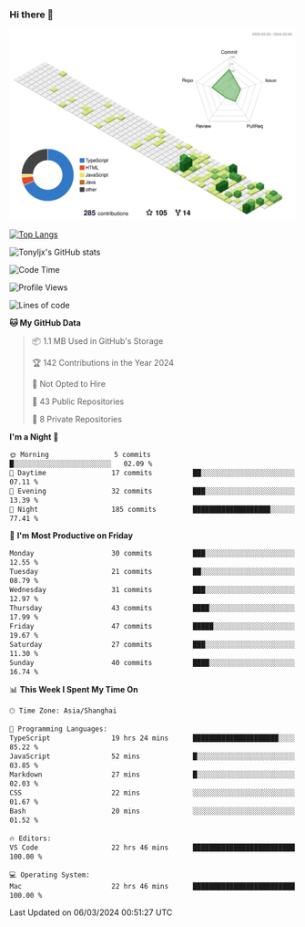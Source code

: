 ### Hi there 👋

![](./profile-3d-contrib/profile-green-animate.svg)

 

[![Top Langs](https://github-readme-stats.vercel.app/api/top-langs/?username=tonyljx)](https://github.com/anuraghazra/github-readme-stats)

![Tonyljx's GitHub stats](https://github-readme-stats.vercel.app/api?username=tonyljx&theme=default&show_icons=true)

 

<!--START_SECTION:waka-->
![Code Time](http://img.shields.io/badge/Code%20Time-197%20hrs%2011%20mins-blue)

![Profile Views](http://img.shields.io/badge/Profile%20Views-9-blue)

![Lines of code](https://img.shields.io/badge/From%20Hello%20World%20I%27ve%20Written-295.6%20thousand%20lines%20of%20code-blue)

**🐱 My GitHub Data** 

> 📦 1.1 MB Used in GitHub's Storage 
 > 
> 🏆 142 Contributions in the Year 2024
 > 
> 🚫 Not Opted to Hire
 > 
> 📜 43 Public Repositories 
 > 
> 🔑 8 Private Repositories 
 > 
**I'm a Night 🦉** 

```text
🌞 Morning                5 commits           █░░░░░░░░░░░░░░░░░░░░░░░░   02.09 % 
🌆 Daytime                17 commits          ██░░░░░░░░░░░░░░░░░░░░░░░   07.11 % 
🌃 Evening                32 commits          ███░░░░░░░░░░░░░░░░░░░░░░   13.39 % 
🌙 Night                  185 commits         ███████████████████░░░░░░   77.41 % 
```
📅 **I'm Most Productive on Friday** 

```text
Monday                   30 commits          ███░░░░░░░░░░░░░░░░░░░░░░   12.55 % 
Tuesday                  21 commits          ██░░░░░░░░░░░░░░░░░░░░░░░   08.79 % 
Wednesday                31 commits          ███░░░░░░░░░░░░░░░░░░░░░░   12.97 % 
Thursday                 43 commits          ████░░░░░░░░░░░░░░░░░░░░░   17.99 % 
Friday                   47 commits          █████░░░░░░░░░░░░░░░░░░░░   19.67 % 
Saturday                 27 commits          ███░░░░░░░░░░░░░░░░░░░░░░   11.30 % 
Sunday                   40 commits          ████░░░░░░░░░░░░░░░░░░░░░   16.74 % 
```


📊 **This Week I Spent My Time On** 

```text
🕑︎ Time Zone: Asia/Shanghai

💬 Programming Languages: 
TypeScript               19 hrs 24 mins      █████████████████████░░░░   85.22 % 
JavaScript               52 mins             █░░░░░░░░░░░░░░░░░░░░░░░░   03.85 % 
Markdown                 27 mins             █░░░░░░░░░░░░░░░░░░░░░░░░   02.03 % 
CSS                      22 mins             ░░░░░░░░░░░░░░░░░░░░░░░░░   01.67 % 
Bash                     20 mins             ░░░░░░░░░░░░░░░░░░░░░░░░░   01.52 % 

🔥 Editors: 
VS Code                  22 hrs 46 mins      █████████████████████████   100.00 % 

💻 Operating System: 
Mac                      22 hrs 46 mins      █████████████████████████   100.00 % 
```


 Last Updated on 06/03/2024 00:51:27 UTC
<!--END_SECTION:waka-->
